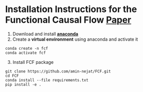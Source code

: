 # Installation Instructions for the Functional Causal Flow [**Paper**](https://www.biorxiv.org/content/10.1101/2020.11.23.394916v2.abstract)

1. Download and install [**anaconda**](https://docs.anaconda.com/anaconda/install/index.html)
2. Create a **virtual environment** using anaconda and activate it

```
conda create -n fcf
conda activate fcf
```

3. Install FCF package

```
git clone https://github.com/amin-nejat/FCF.git
cd FCF
conda install --file requirements.txt 
pip install -e .
```
